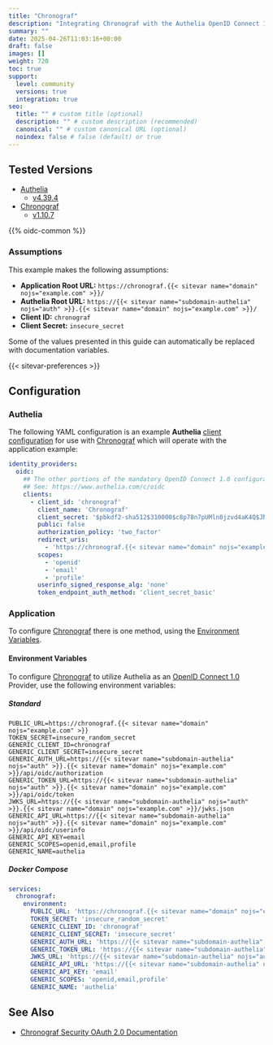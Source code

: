 ```yaml
---
title: "Chronograf"
description: "Integrating Chronograf with the Authelia OpenID Connect 1.0 Provider."
summary: ""
date: 2025-04-26T11:03:16+00:00
draft: false
images: []
weight: 720
toc: true
support:
  level: community
  versions: true
  integration: true
seo:
  title: "" # custom title (optional)
  description: "" # custom description (recommended)
  canonical: "" # custom canonical URL (optional)
  noindex: false # false (default) or true
---
```


## Tested Versions

- [Authelia]
  - [v4.39.4](https://github.com/authelia/authelia/releases/tag/v4.39.4)
- [Chronograf]
  - [v1.10.7](https://docs.influxdata.com/chronograf/v1/about_the_project/release-notes/#v1107)

{{% oidc-common %}}

### Assumptions

This example makes the following assumptions:

- __Application Root URL:__ `https://chronograf.{{< sitevar name="domain" nojs="example.com" >}}/`
- __Authelia Root URL:__ `https://{{< sitevar name="subdomain-authelia" nojs="auth" >}}.{{< sitevar name="domain" nojs="example.com" >}}/`
- __Client ID:__ `chronograf`
- __Client Secret:__ `insecure_secret`

Some of the values presented in this guide can automatically be replaced with documentation variables.

{{< sitevar-preferences >}}

## Configuration

### Authelia

The following YAML configuration is an example __Authelia__ [client configuration] for use with [Chronograf] which will
operate with the application example:

```yaml {title="configuration.yml"}
identity_providers:
  oidc:
    ## The other portions of the mandatory OpenID Connect 1.0 configuration go here.
    ## See: https://www.authelia.com/c/oidc
    clients:
      - client_id: 'chronograf'
        client_name: 'Chronograf'
        client_secret: '$pbkdf2-sha512$310000$c8p78n7pUMln0jzvd4aK4Q$JNRBzwAo0ek5qKn50cFzzvE9RXV88h1wJn5KGiHrD0YKtZaR/nCb2CJPOsKaPK0hjf.9yHxzQGZziziccp6Yng'  # The digest of 'insecure_secret'.
        public: false
        authorization_policy: 'two_factor'
        redirect_uris:
          - 'https://chronograf.{{< sitevar name="domain" nojs="example.com" >}}/oauth/authelia/callback'
        scopes:
          - 'openid'
          - 'email'
          - 'profile'
        userinfo_signed_response_alg: 'none'
        token_endpoint_auth_method: 'client_secret_basic'
```

### Application

To configure [Chronograf] there is one method, using the [Environment Variables](#environment-variables).

#### Environment Variables

To configure [Chronograf] to utilize Authelia as an [OpenID Connect 1.0] Provider, use the following environment variables:

##### Standard

```shell {title=".env"}
PUBLIC_URL=https://chronograf.{{< sitevar name="domain" nojs="example.com" >}}
TOKEN_SECRET=insecure_random_secret
GENERIC_CLIENT_ID=chronograf
GENERIC_CLIENT_SECRET=insecure_secret
GENERIC_AUTH_URL=https://{{< sitevar name="subdomain-authelia" nojs="auth" >}}.{{< sitevar name="domain" nojs="example.com" >}}/api/oidc/authorization
GENERIC_TOKEN_URL=https://{{< sitevar name="subdomain-authelia" nojs="auth" >}}.{{< sitevar name="domain" nojs="example.com" >}}/api/oidc/token
JWKS_URL=https://{{< sitevar name="subdomain-authelia" nojs="auth" >}}.{{< sitevar name="domain" nojs="example.com" >}}/jwks.json
GENERIC_API_URL=https://{{< sitevar name="subdomain-authelia" nojs="auth" >}}.{{< sitevar name="domain" nojs="example.com" >}}/api/oidc/userinfo
GENERIC_API_KEY=email
GENERIC_SCOPES=openid,email,profile
GENERIC_NAME=authelia
```

##### Docker Compose

```yaml {title="compose.yml"}
services:
  chronograf:
    environment:
      PUBLIC_URL: 'https://chronograf.{{< sitevar name="domain" nojs="example.com" >}}'
      TOKEN_SECRET: 'insecure_random_secret'
      GENERIC_CLIENT_ID: 'chronograf'
      GENERIC_CLIENT_SECRET: 'insecure_secret'
      GENERIC_AUTH_URL: 'https://{{< sitevar name="subdomain-authelia" nojs="auth" >}}.{{< sitevar name="domain" nojs="example.com" >}}/api/oidc/authorization'
      GENERIC_TOKEN_URL: 'https://{{< sitevar name="subdomain-authelia" nojs="auth" >}}.{{< sitevar name="domain" nojs="example.com" >}}/api/oidc/token'
      JWKS_URL: 'https://{{< sitevar name="subdomain-authelia" nojs="auth" >}}.{{< sitevar name="domain" nojs="example.com" >}}/jwks.json'
      GENERIC_API_URL: 'https://{{< sitevar name="subdomain-authelia" nojs="auth" >}}.{{< sitevar name="domain" nojs="example.com" >}}/api/oidc/userinfo'
      GENERIC_API_KEY: 'email'
      GENERIC_SCOPES: 'openid,email,profile'
      GENERIC_NAME: 'authelia'
```

## See Also

- [Chronograf Security OAuth 2.0 Documentation](https://docs.influxdata.com/chronograf/v1/administration/managing-security/#configure-chronograf-to-use-any-oauth-20-provider)

[Authelia]: https://www.authelia.com
[Chronograf]: https://www.influxdata.com/time-series-platform/chronograf/
[OpenID Connect 1.0]: ../../openid-connect/introduction.md
[client configuration]: ../../../configuration/identity-providers/openid-connect/clients.md
